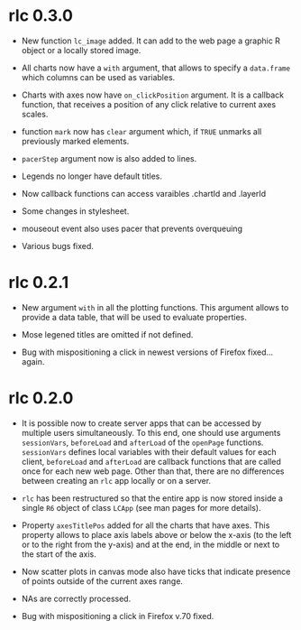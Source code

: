 # rlc 0.3.0

* New function `lc_image` added. It can add to the web page a graphic R object or a locally stored image.

* All charts now have a `with` argument, that allows to specify a `data.frame` which columns can be used as variables.

* Charts with axes now have `on_clickPosition` argument. It is a callback function, that receives a position of any click
relative to current axes scales.

* function `mark` now has `clear` argument which, if `TRUE` unmarks all previously marked elements.

* `pacerStep` argument now is also added to lines.

* Legends no longer have default titles.

* Now callback functions can access varaibles .chartId and .layerId

* Some changes in stylesheet.

* mouseout event also uses pacer that prevents overqueuing

* Various bugs fixed.


# rlc 0.2.1

* New argument `with` in all the plotting functions. This argument allows to provide a data
table, that will be used to evaluate properties.

* Mose legened titles are omitted if not defined.

* Bug with mispositioning a click in newest versions of Firefox fixed... again.

# rlc 0.2.0

* It is possible now to create server apps that can be accessed by multiple users simultaneously. To this end, one should use arguments 
`sessionVars`, `beforeLoad` and `afterLoad` of the `openPage` functions. `sessionVars` defines local variables with their default values
for each client, `beforeLoad` and `afterLoad` are callback functions that are called once for each new web page. Other than that, there are
no differences between creating an `rlc` app locally or on a server.

* `rlc` has been restructured so that the entire app is now stored inside a single `R6` object of class `LCApp` (see man pages for more details).

* Property `axesTitlePos` added for all the charts that have axes. This property allows to place axis labels above or below the x-axis 
(to the left or to the right from the y-axis) and at the end, in the middle or next to the start of the axis.

* Now scatter plots in canvas mode also have ticks that indicate presence of points outside of the current axes range.

* NAs are correctly processed.

* Bug with mispositioning a click in Firefox v.70 fixed.

